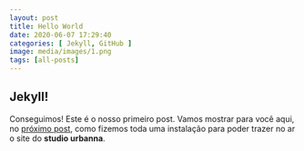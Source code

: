 ```yaml
---
layout: post
title: Hello World
date: 2020-06-07 17:29:40
categories: [ Jekyll, GitHub ]
image: media/images/1.png
tags: [all-posts]
---
```



<h2>Jekyll!</h2>
<p>Conseguimos! Este é o nosso primeiro post. Vamos mostrar para você aqui, no <a href="{{site.baseurl}}/2020-06-16-como-instalar-seu-tema-jekyll.html">próximo post</a>, como fizemos toda uma instalação para poder trazer no ar o site do <strong>studio urbanna</strong>.</p>